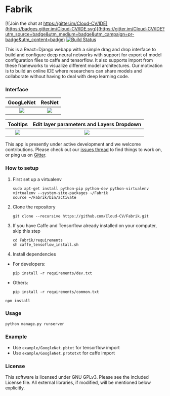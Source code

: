 # Fabrik

[![Join the chat at https://gitter.im/Cloud-CV/IDE](https://badges.gitter.im/Cloud-CV/IDE.svg)](https://gitter.im/Cloud-CV/IDE?utm_source=badge&utm_medium=badge&utm_campaign=pr-badge&utm_content=badge)
[![Build Status](https://travis-ci.org/Cloud-CV/Fabrik.svg?branch=master)](https://travis-ci.org/Cloud-CV/Fabrik)

This is a React+Django webapp with a simple drag and drop interface to build and configure deep neural networks with support for export of model configuration files to caffe and tensorflow. It also supports import from these frameworks to visualize different model architectures. Our motivation is to build an online IDE where researchers can share models and collaborate without having to deal with deep learning code.

### Interface
GoogLeNet             |  ResNet 
:-------------------------:|:-------------------------:
![](https://github.com/Cloud-CV/Fabrik/blob/master/example/screenshot_1.png)  |  ![](https://github.com/Cloud-CV/Fabrik/blob/master/example/screenshot_2.png)

Tooltips             |  Edit layer parameters and Layers Dropdown 
:-------------------------:|:-------------------------:
![](https://github.com/Cloud-CV/Fabrik/blob/master/example/screenshot_3.png)  |  ![](https://github.com/Cloud-CV/Fabrik/blob/master/example/screenshot_4.png)


This app is presently under active development and we welcome contributions. Please check out our [issues thread](https://github.com/Cloud-CV/IDE/issues) to find things to work on, or ping us on [Gitter](https://gitter.im/batra-mlp-lab/CloudCV). 

### How to setup
1. First set up a virtualenv
    ```
    sudo apt-get install python-pip python-dev python-virtualenv 
    virtualenv --system-site-packages ~/Fabrik
    source ~/Fabrik/bin/activate
    ```
    
2. Clone the repository
    ```
    git clone --recursive https://github.com/Cloud-CV/Fabrik.git
    ```
    
3. If you have Caffe and Tensorflow already installed on your computer, skip this step
    ```
    cd Fabrik/requirements
    sh caffe_tensoflow_install.sh
    ```
4. Install dependencies
* For developers:
    ```
    pip install -r requirements/dev.txt
    ```
* Others:
    ```
    pip install -r requirements/common.txt
    ```
```
npm install
```

### Usage
```
python manage.py runserver
```

### Example
* Use `example/GoogleNet.pbtxt` for tensorflow import
* Use `example/GoogleNet.prototxt` for caffe import

### License

This software is licensed under GNU GPLv3. Please see the included License file. All external libraries, if modified, will be mentioned below explicitly.
